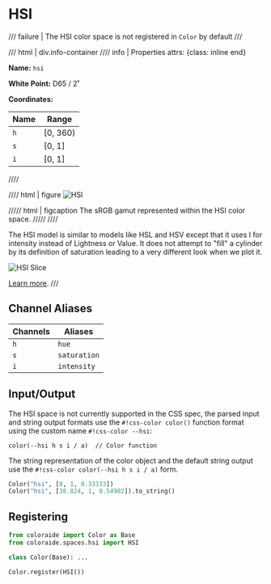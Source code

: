 # HSI

/// failure | The HSI color space is not registered in `Color` by default
///

/// html | div.info-container
//// info | Properties
    attrs: {class: inline end}

**Name:** `hsi`

**White Point:** D65 / 2˚

**Coordinates:**

Name | Range
---- | -----
`h`  | [0, 360)
`s`  | [0, 1]
`i`  | [0, 1]
////

//// html | figure
![HSI](../images/hsi-3d.png)

///// html | figcaption
The sRGB gamut represented within the HSI color space.
/////
////

The HSI model is similar to models like HSL and HSV except that it uses I for intensity instead of Lightness or Value.
It does not attempt to "fill" a cylinder by its definition of saturation leading to a very different look when we plot
it.

![HSI Slice](../images/hsi-slice.png)

[Learn more](https://en.wikipedia.org/wiki/HSL_and_HSV#HSI_to_RGB).
///

## Channel Aliases

Channels | Aliases
-------- | -------
`h`      | `hue`
`s`      | `saturation`
`i`      | `intensity`

## Input/Output

The HSI space is not currently supported in the CSS spec, the parsed input and string output formats use the
`#!css-color color()` function format using the custom name `#!css-color --hsi`:

```css-color
color(--hsi h s i / a)  // Color function
```

The string representation of the color object and the default string output use the
`#!css-color color(--hsi h s i / a)` form.

```py play
Color("hsi", [0, 1, 0.33333])
Color("hsi", [38.824, 1, 0.54902]).to_string()
```

## Registering

```py
from coloraide import Color as Base
from coloraide.spaces.hsi import HSI

class Color(Base): ...

Color.register(HSI())
```
